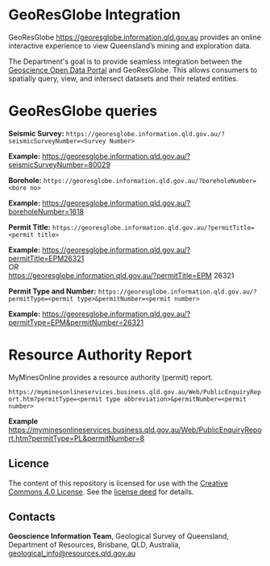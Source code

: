 # GeoResGlobe Integration
GeoResGlobe https://georesglobe.information.qld.gov.au provides an online interactive experience to view Queensland’s mining and exploration data.

The Department's goal is to provide seamless integration between the [Geoscience Open Data Portal](https://geoscience.data.qld.gov.au) and GeoResGlobe. This allows consumers to spatially query, view, and intersect datasets and their related entities.

# GeoResGlobe queries

**Seismic Survey:** `https://georesglobe.information.qld.gov.au/?seismicSurveyNumber=<Survey Number>`

**Example:** https://georesglobe.information.qld.gov.au/?seismicSurveyNumber=80029

**Borehole:** `https://georesglobe.information.qld.gov.au/?boreholeNumber=<bore no>`

**Example:** https://georesglobe.information.qld.gov.au/?boreholeNumber=1618  

**Permit Title:** `https://georesglobe.information.qld.gov.au/?permitTitle=<permit title>`  

**Example:** https://georesglobe.information.qld.gov.au/?permitTitle=EPM26321  
_OR_  
https://georesglobe.information.qld.gov.au/?permitTitle=EPM 26321  

**Permit Type and Number:** `https://georesglobe.information.qld.gov.au/?permitType=<permit type>&permitNumber=<permit number>`
  
**Example:** https://georesglobe.information.qld.gov.au/?permitType=EPM&permitNumber=26321 

# Resource Authority Report
MyMinesOnline provides a resource authority (permit) report.

`https://myminesonlineservices.business.qld.gov.au/Web/PublicEnquiryReport.htm?permitType=<permit type abbreviation>&permitNumber=<permit number>`

**Example** https://myminesonlineservices.business.qld.gov.au/Web/PublicEnquiryReport.htm?permitType=PL&permitNumber=8

## Licence
The content of this repository is licensed for use with the [Creative Commons 4.0 License](https://creativecommons.org/licenses/by/4.0/). See the [license deed](LICENSE) for details.

## Contacts
**Geoscience Information Team**,
Geological Survey of Queensland,
Department of Resources,
Brisbane, QLD, Australia,
<geological_info@resources.qld.gov.au>
